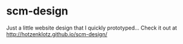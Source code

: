 scm-design
==========

Just a little website design that I quickly prototyped...
Check it out at http://hotzenklotz.github.io/scm-design/
